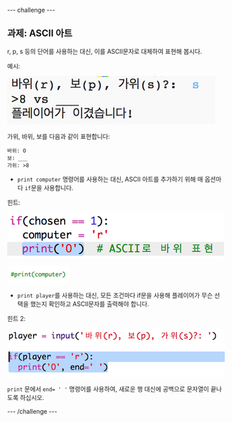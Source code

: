 \--- challenge \---

## 과제: ASCII 아트

r, p, s 등의 단어를 사용하는 대신, 이를 ASCII문자로 대체하여 표현해 봅시다.

예시:

![스크린샷](images/rps-ascii-challenge.png)

가위, 바위, 보를 다음과 같이 표현합니다:

    바위: O
    보: ___
    가위: >8
    
    

+ `print computer` 명령어를 사용하는 대신, ASCII 아트를 추가하기 위해 매 옵션마다 `if`문을 사용합니다. 

힌트:

![스크린샷](images/rps-ascii-rock.png)

![스크린샷](images/rps-comment-computer.png)

+ `print player`를 사용하는 대신, 모든 조건마다 if문을 사용해 플레이어가 무슨 선택을 했는지 확인하고 ASCII문자를 출력해야 합니다.

힌트 2:

![스크린샷](images/rps-player-ascii.png)

`print` 문에서 `end= ' '` 명령어를 사용하여, 새로운 행 대신에 공백으로 문자열이 끝나도록 하십시오.

\--- /challenge \---
